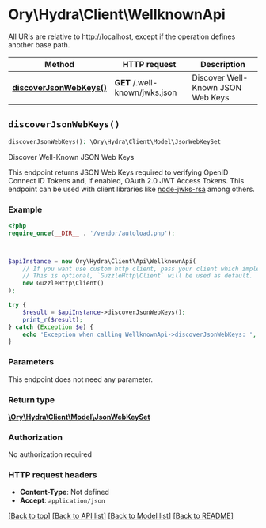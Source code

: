 # Ory\Hydra\Client\WellknownApi

All URIs are relative to http://localhost, except if the operation defines another base path.

| Method | HTTP request | Description |
| ------------- | ------------- | ------------- |
| [**discoverJsonWebKeys()**](WellknownApi.md#discoverJsonWebKeys) | **GET** /.well-known/jwks.json | Discover Well-Known JSON Web Keys |


## `discoverJsonWebKeys()`

```php
discoverJsonWebKeys(): \Ory\Hydra\Client\Model\JsonWebKeySet
```

Discover Well-Known JSON Web Keys

This endpoint returns JSON Web Keys required to verifying OpenID Connect ID Tokens and, if enabled, OAuth 2.0 JWT Access Tokens. This endpoint can be used with client libraries like [node-jwks-rsa](https://github.com/auth0/node-jwks-rsa) among others.

### Example

```php
<?php
require_once(__DIR__ . '/vendor/autoload.php');



$apiInstance = new Ory\Hydra\Client\Api\WellknownApi(
    // If you want use custom http client, pass your client which implements `GuzzleHttp\ClientInterface`.
    // This is optional, `GuzzleHttp\Client` will be used as default.
    new GuzzleHttp\Client()
);

try {
    $result = $apiInstance->discoverJsonWebKeys();
    print_r($result);
} catch (Exception $e) {
    echo 'Exception when calling WellknownApi->discoverJsonWebKeys: ', $e->getMessage(), PHP_EOL;
}
```

### Parameters

This endpoint does not need any parameter.

### Return type

[**\Ory\Hydra\Client\Model\JsonWebKeySet**](../Model/JsonWebKeySet.md)

### Authorization

No authorization required

### HTTP request headers

- **Content-Type**: Not defined
- **Accept**: `application/json`

[[Back to top]](#) [[Back to API list]](../../README.md#endpoints)
[[Back to Model list]](../../README.md#models)
[[Back to README]](../../README.md)
